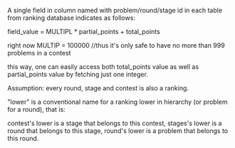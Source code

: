 A single field in column named with problem/round/stage id in each table from ranking database indicates as follows:

field_value = MULTIPL * partial_points + total_points

right now MULTIP = 100000 //thus it's only safe to have no more than 999 problems in a contest

this way, one can easily access both total_points value as well as partial_points value by fetching just one integer.

Assumption: every round, stage and contest is also a ranking.

"lower" is a conventional name for a ranking lower in hierarchy (or problem for a round), that is:

contest's lower is a stage that belongs to this contest,
stages's lower is a round that belongs to this stage,
round's lower is a problem that belongs to this round.

